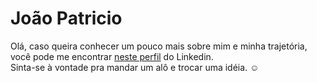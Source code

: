 # João Patricio

Olá, caso queira conhecer um pouco mais sobre mim e minha trajetória, você pode me encontrar [neste perfil](https://www.linkedin.com/in/joaoppatricio/) do Linkedin.
<br/>
Sinta-se à vontade pra mandar um alô e trocar uma idéia. ☺️
